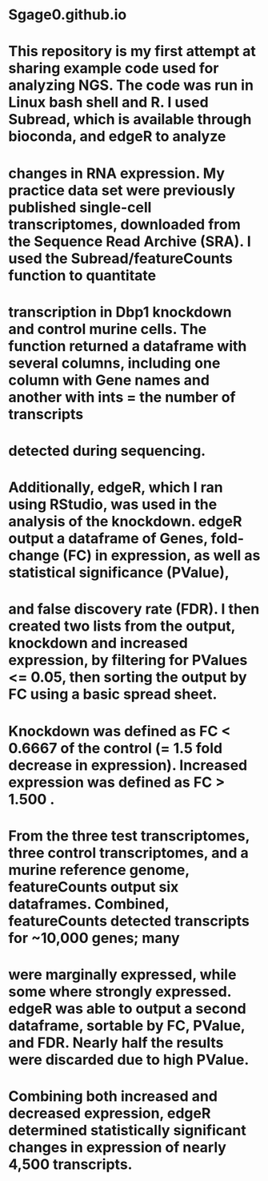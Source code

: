 # Sgage0.github.io

# This repository is my first attempt at sharing example code used for analyzing NGS. The code was run in Linux bash shell and R. I used Subread, which is available through bioconda, and edgeR to analyze
# changes in RNA expression. My practice data set were previously published single-cell transcriptomes, downloaded from the Sequence Read Archive (SRA). I used the Subread/featureCounts function to quantitate
# transcription in Dbp1 knockdown and control murine cells. The function returned a dataframe with several columns, including one column with Gene names and another with ints = the number of transcripts
# detected during sequencing.

# Additionally, edgeR, which I ran using RStudio, was used in the analysis of the knockdown. edgeR output a dataframe of Genes, fold-change (FC) in expression, as well as statistical significance (PValue),
# and false discovery rate (FDR). I then created two lists from the output, knockdown and increased expression, by filtering for PValues <= 0.05, then sorting the output by FC using a basic spread sheet.
# Knockdown was defined as FC < 0.6667 of the control (= 1.5 fold decrease in expression). Increased expression was defined as FC > 1.500 .

# From the three test transcriptomes, three control transcriptomes, and a murine reference genome, featureCounts output six dataframes. Combined, featureCounts detected transcripts for ~10,000 genes; many
# were marginally expressed, while some where strongly expressed. edgeR was able to output a second dataframe, sortable by FC, PValue, and FDR. Nearly half the results were discarded due to high PValue.
# Combining both increased and decreased expression, edgeR determined statistically significant changes in expression of nearly 4,500 transcripts.
